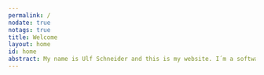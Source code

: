 ```yaml
---
permalink: /
nodate: true
notags: true
title: Welcome
layout: home
id: home
abstract: My name is Ulf Schneider and this is my website. I´m a software developer and agile coach, currently heading the Processes & Quality team of Diebold Nixdorf Professional Services. If you like, here is a bit more <a href="/about/">about me</a>.<br><br>Below are my recent notes.
---
```


